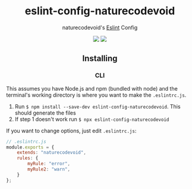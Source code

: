 <h1 align="center">eslint-config-naturecodevoid</h1>

<p align="center">naturecodevoid's <a href="https://eslint.io/">Eslint</a> Config

<p align="center"><a href="https://github.com/naturecodevoid/eslint-config-naturecodevoid/blob/master/LICENSE"><img src="https://img.shields.io/github/license/naturecodevoid/eslint-config-naturecodevoid?style=flat-square"></a> <a href="https://www.npmjs.com/package/eslint-config-naturecodevoid"><img src="https://img.shields.io/npm/v/eslint-config-naturecodevoid?style=flat-square"></a></p>

<h2 align="center">Installing</h2>

<h3 align="center">CLI</h3>

This assumes you have Node.js and npm (bundled with node) and the terminal's working directory is where you want to make
the `.eslintrc.js`.

1. Run `$ npm install --save-dev eslint-config-naturecodevoid`. This should generate the files
1. If step 1 doesn't work run `$ npx eslint-config-naturecodevoid`

If you want to change options, just edit `.eslintrc.js`:

```javascript
// .eslintrc.js
module.exports = {
    extends: "naturecodevoid",
    rules: {
        myRule: "error",
        myRule2: "warn",
    }
};
```